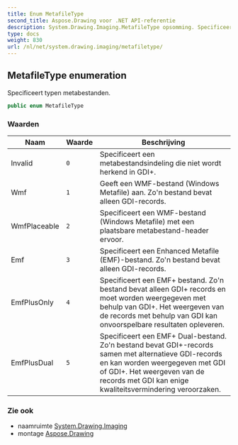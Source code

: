 ```yaml
---
title: Enum MetafileType
second_title: Aspose.Drawing voor .NET API-referentie
description: System.Drawing.Imaging.MetafileType opsomming. Specificeert typen metabestanden.
type: docs
weight: 830
url: /nl/net/system.drawing.imaging/metafiletype/
---
```

## MetafileType enumeration

Specificeert typen metabestanden.

```csharp
public enum MetafileType
```

### Waarden

| Naam | Waarde | Beschrijving |
| --- | --- | --- |
| Invalid | `0` | Specificeert een metabestandsindeling die niet wordt herkend in GDI+. |
| Wmf | `1` | Geeft een WMF-bestand (Windows Metafile) aan. Zo'n bestand bevat alleen GDI-records. |
| WmfPlaceable | `2` | Specificeert een WMF-bestand (Windows Metafile) met een plaatsbare metabestand-header ervoor. |
| Emf | `3` | Specificeert een Enhanced Metafile (EMF)-bestand. Zo'n bestand bevat alleen GDI-records. |
| EmfPlusOnly | `4` | Specificeert een EMF+ bestand. Zo'n bestand bevat alleen GDI+ records en moet worden weergegeven met behulp van GDI+. Het weergeven van de records met behulp van GDI kan onvoorspelbare resultaten opleveren. |
| EmfPlusDual | `5` | Specificeert een EMF+ Dual-bestand. Zo'n bestand bevat GDI+-records samen met alternatieve GDI-records en kan worden weergegeven met GDI of GDI+. Het weergeven van de records met GDI kan enige kwaliteitsvermindering veroorzaken. |

### Zie ook

* naamruimte [System.Drawing.Imaging](../../system.drawing.imaging/)
* montage [Aspose.Drawing](../../)


